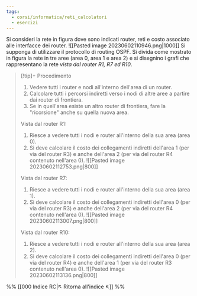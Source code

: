 ```yaml
---
tags:
  - corsi/informatica/reti_calcolatori
  - esercizi
---
```

Si consideri la rete in figura dove sono indicati router, reti e costo associato alle interfacce dei router.
![[Pasted image 20230602110946.png|1000]]
Si supponga di utilizzare il protocollo di routing OSPF.
Si divida come mostrato in figura la rete in tre aree (area 0, area 1 e area 2) e si disegnino i grafi che rappresentano la rete *vista dal router R1, R7 ed R10*.

> [!tip]+ Procedimento
> 1. Vedere tutti i router e nodi all'interno dell'area di un router.
> 2. Calcolare tutti i percorsi indiretti verso i nodi di altre aree a partire dai router di frontiera.
> 3. Se in quell'area esiste un altro router di frontiera, fare la "ricorsione" anche su quella nuova area.
> 
> Vista dal router R1:
> 1. Riesce a vedere tutti i nodi e router all'interno della sua area (area 0).
> 2. Si deve calcolare il costo dei collegamenti indiretti dell'area 1 (per via del router R3) e anche dell'area 2 (per via del router R4 contenuto nell'area 0).
> ![[Pasted image 20230602112753.png|800]]
>
> Vista dal router R7:
> 1. Riesce a vedere tutti i nodi e router all'interno della sua area (area 1).
> 2. Si deve calcolare il costo dei collegamenti indiretti dell'area 0 (per via del router R3) e anche dell'area 2 (per via del router R4 contenuto nell'area 0).
> ![[Pasted image 20230602113007.png|800]]
>
> Vista dal router R10:
> 1. Riesce a vedere tutti i nodi e router all'interno della sua area (area 2).
> 2. Si deve calcolare il costo dei collegamenti indiretti dell'area 0 (per via del router R4) e anche dell'area 1 (per via del router R3 contenuto nell'area 0).
>![[Pasted image 20230602113136.png|800]]


%%
[[000 Indice RC|↖ Ritorna all'indice ↖]]
%%